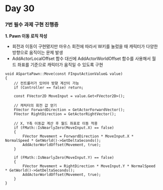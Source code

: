 # Day 30

### 7번 필수 과제 구현 진행중

**1. Pawn 이동 로직 작성**

- 회전과 이동이 구현됐지만 마우스 회전에 따라서 W키를 눌렀을 때 캐릭터가 다양한 방향으로 움직이는 문제 발생
- AddActorLocalOffset 함수 대신에 AddActorWorldOffset 함수를 사용해서 월드 좌표를 기준으로 캐릭터가 움직일 수 있도록 구현

```
void ASpartaPawn::Move(const FInputActionValue& value)
{
	// 컨트롤러가 있어야 방향 계산이 가능
	if (Controller == false) return;

	const FVector2D MoveInput = value.Get<FVector2D>();

	// 캐릭터의 회전 값 얻기
	FVector ForwardDirection = GetActorForwardVector();
	FVector RightDirection = GetActorRightVector();

	// X, Y축 이동값 계산 후 월드 좌표로 이동 적용
	if (FMath::IsNearlyZero(MoveInput.X) == false)
	{
		FVector Movement = ForwardDirection * MoveInput.X * NormalSpeed * GetWorld()->GetDeltaSeconds();
		AddActorWorldOffset(Movement, true);
	}

	if (FMath::IsNearlyZero(MoveInput.Y) == false)
	{
		FVector Movement = RightDirection * MoveInput.Y * NormalSpeed * GetWorld()->GetDeltaSeconds();
		AddActorWorldOffset(Movement, true);
	}
}
```

